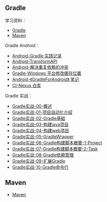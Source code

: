 ## Gradle

学习资料：

- [Gradle](#gradle)
- [Maven](#maven)

Gradle Android：

- [Android-Gradle 实践记录](Gradle/Android-Gradle实践记录.md)
- [Android-TransformAPI](Gradle/Android-TransformAPI.md)
- [Android-解决重复依赖的冲突](Gradle/Android-解决重复依赖的冲突.md)
- [Gradle-Windows 平台修改缓存位置](Gradle/Gradle-Windows平台修改缓存位置.md)
- [Android-《GradleForAndroid》 笔记](Gradle/Android-GradleForAndroid.md)
- [CI-Nexus 仓库](Gradle/CI-Nexus仓库.md)

Gradle 实战：

- [Gradle实战-00-概述](Gradle/Gradle实战-00-概述.md)
- [Gradle实战-01-项目自动化介绍](Gradle/Gradle实战-01-项目自动化介绍)
- [Gradle实战-02-Gradle基础](Gradle/Gradle实战-02-Gradle基础.md)
- [Gradle实战-03-构建java项目](Gradle/Gradle实战-03-构建java项目.md)
- [Gradle实战-04-构建web项目](Gradle/Gradle实战-04-构建web项目.md)
- [Gradle实战-05-GradleWrapper](Gradle/Gradle实战-05-GradleWrapper.md)
- [Gradle实战-06-Gradle构建脚本概要-1-Project](Gradle/Gradle实战-06-Gradle构建脚本概要-1-Project.md)
- [Gradle实战-07-Gradle构建脚本概要-2-Task](Gradle/Gradle实战-07-Gradle构建脚本概要-2-Task.md)
- [Gradle实战-08-Gradle依赖管理](Gradle/Gradle实战-08-Gradle依赖管理.md)
- [Gradle实战-09-扩展Gradle](Gradle/Gradle实战-09-扩展Gradle.md)
- [Gradle实战-10-Gradle命令行](Gradle/Gradle实战-10-Gradle命令行.md)

## Maven

- [Maven](#maven)

